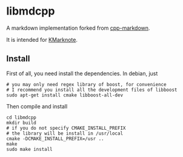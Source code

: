 # libmdcpp

A markdown implementation forked from [cpp-markdown](http://sourceforge.net/projects/cpp-markdown/).

It is intended for [KMarknote](https://github.com/sadhen/KMarknoteo).

## Install
First of all, you need install the dependencies. In debian, just
```
# you may only need regex library of boost, for convenience
# I recommend you install all the development files of libboost
sudo apt-get install cmake libboost-all-dev
```

Then compile and install
```
cd libmdcpp
mkdir build
# if you do not specify CMAKE_INSTALL_PREFIX
# the library will be install in /usr/local
cmake -DCMAKE_INSTALL_PREFIX=/usr ..
make
sudo make install
```